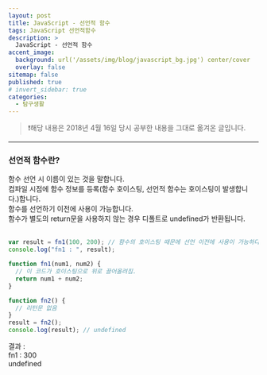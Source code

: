 ```yaml
---
layout: post
title: JavaScript - 선언적 함수
tags: JavaScript 선언적함수
description: >
  JavaScript - 선언적 함수
accent_image:
  background: url('/assets/img/blog/javascript_bg.jpg') center/cover
  overlay: false
sitemap: false
published: true
# invert_sidebar: true
categories:
  - 탐구생활
---
```


> ❗️해당 내용은 2018년 4월 16일 당시 공부한 내용을 그대로 옮겨온 글입니다.

---

### 선언적 함수란?

함수 선언 시 이름이 있는 것을 말합니다.<br>
컴파일 시점에 함수 정보를 등록(함수 호이스팅, 선언적 함수는 호이스팅이 발생합니다.)합니다.<br>
함수를 선언하기 이전에 사용이 가능합니다.<br>
함수가 별도의 return문을 사용하지 않는 경우 디폴트로 undefined가 반환됩니다.<br><br>

```javascript
var result = fn1(100, 200); // 함수의 호이스팅 때문에 선언 이전에 사용이 가능하다.
console.log("fn1 : ", result);

function fn1(num1, num2) {
  // 이 코드가 호이스팅으로 위로 끌어올려짐.
  return num1 + num2;
}

function fn2() {
  // 리턴문 없음
}
result = fn2();
console.log(result); // undefined
```

결과 :<br>
fn1 : 300<br>
undefined<br>
